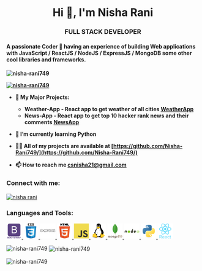 <h1 align="center">Hi 👋, I'm Nisha Rani</h1>
<h3 align="center">FULL STACK DEVELOPER</h3>  
<h4>A passionate Coder 🚀 having an experience of building Web applications with JavaScript / ReactJS / NodeJS / ExpressJS / MongoDB some other cool libraries and frameworks.<h4>

<p align="left"> <img src="https://komarev.com/ghpvc/?username=nisha-rani749&label=Profile%20views&color=0e75b6&style=flat" alt="nisha-rani749" /> </p>

<p align="left"> <a href="https://github.com/ryo-ma/github-profile-trophy"><img src="https://github-profile-trophy.vercel.app/?username=nisha-rani749" alt="nisha-rani749" /></a> </p>

- 🔭 My Major Projects:
    * Weather-App - React app to get weather of all cities [WeatherApp](https://weatherappproje.herokuapp.com/)
    * News-App - React app to get top 10 hacker rank news and their comments [NewsApp](https://git.heroku.com/newsapppro.git)
                    
- 🌱 I’m currently learning **Python**
  


- 👨‍💻 All of my projects are available at [https://github.com/Nisha-Rani749/](https://github.com/Nisha-Rani749/)

- 📫 How to reach me **csnisha21@gmail.com**

<h3 align="left">Connect with me:</h3>
<p align="left">
<a href="https://fb.com/nisha rani" target="blank"><img align="center" src="https://raw.githubusercontent.com/rahuldkjain/github-profile-readme-generator/master/src/images/icons/Social/facebook.svg" alt="nisha rani" height="30" width="40" /></a>
</p>

<h3 align="left">Languages and Tools:</h3>
<p align="left"> <a href="https://getbootstrap.com" target="_blank"> <img src="https://raw.githubusercontent.com/devicons/devicon/master/icons/bootstrap/bootstrap-plain-wordmark.svg" alt="bootstrap" width="40" height="40"/> </a> <a href="https://www.w3schools.com/css/" target="_blank"> <img src="https://raw.githubusercontent.com/devicons/devicon/master/icons/css3/css3-original-wordmark.svg" alt="css3" width="40" height="40"/> </a> <a href="https://expressjs.com" target="_blank"> <img src="https://raw.githubusercontent.com/devicons/devicon/master/icons/express/express-original-wordmark.svg" alt="express" width="40" height="40"/> </a> <a href="https://www.w3.org/html/" target="_blank"> <img src="https://raw.githubusercontent.com/devicons/devicon/master/icons/html5/html5-original-wordmark.svg" alt="html5" width="40" height="40"/> </a> <a href="https://developer.mozilla.org/en-US/docs/Web/JavaScript" target="_blank"> <img src="https://raw.githubusercontent.com/devicons/devicon/master/icons/javascript/javascript-original.svg" alt="javascript" width="40" height="40"/> </a> <a href="https://www.linux.org/" target="_blank"> <img src="https://raw.githubusercontent.com/devicons/devicon/master/icons/linux/linux-original.svg" alt="linux" width="40" height="40"/> </a> <a href="https://www.mongodb.com/" target="_blank"> <img src="https://raw.githubusercontent.com/devicons/devicon/master/icons/mongodb/mongodb-original-wordmark.svg" alt="mongodb" width="40" height="40"/> </a> <a href="https://nodejs.org" target="_blank"> <img src="https://raw.githubusercontent.com/devicons/devicon/master/icons/nodejs/nodejs-original-wordmark.svg" alt="nodejs" width="40" height="40"/> </a> <a href="https://www.python.org" target="_blank"> <img src="https://raw.githubusercontent.com/devicons/devicon/master/icons/python/python-original.svg" alt="python" width="40" height="40"/> </a> <a href="https://reactjs.org/" target="_blank"> <img src="https://raw.githubusercontent.com/devicons/devicon/master/icons/react/react-original-wordmark.svg" alt="react" width="40" height="40"/> </a> </p>

<p><img align="left" src="https://github-readme-stats.vercel.app/api/top-langs?username=nisha-rani749&show_icons=true&locale=en&layout=compact" alt="nisha-rani749" /></p>

<p>&nbsp;<img align="center" src="https://github-readme-stats.vercel.app/api?username=nisha-rani749&show_icons=true&locale=en" alt="nisha-rani749" /></p>

<p><img align="center" src="https://github-readme-streak-stats.herokuapp.com/?user=nisha-rani749&" alt="nisha-rani749" /></p>


